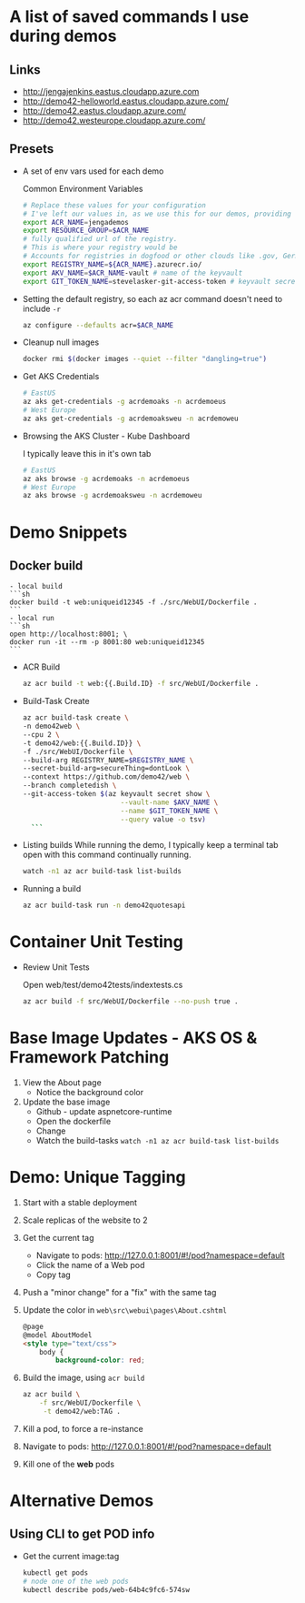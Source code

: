# A list of saved commands I use during demos

## Links
- http://jengajenkins.eastus.cloudapp.azure.com
- http://demo42-helloworld.eastus.cloudapp.azure.com/
- http://demo42.eastus.cloudapp.azure.com/
- http://demo42.westeurope.cloudapp.azure.com/

## Presets
- A set of env vars used for each demo
    
    Common Environment Variables
    ```sh
    # Replace these values for your configuration
    # I've left our values in, as we use this for our demos, providing some examples
    export ACR_NAME=jengademos
    export RESOURCE_GROUP=$ACR_NAME
    # fully qualified url of the registry. 
    # This is where your registry would be
    # Accounts for registries in dogfood or other clouds like .gov, Germany and China
    export REGISTRY_NAME=${ACR_NAME}.azurecr.io/ 
    export AKV_NAME=$ACR_NAME-vault # name of the keyvault
    export GIT_TOKEN_NAME=stevelasker-git-access-token # keyvault secret name
    ```

- Setting the default registry, so each az acr command doesn't need to include `-r`
    ```sh
    az configure --defaults acr=$ACR_NAME
    ```
- Cleanup null images
    ```sh
    docker rmi $(docker images --quiet --filter "dangling=true")
    ```
- Get AKS Credentials
    ```sh
    # EastUS
    az aks get-credentials -g acrdemoaks -n acrdemoeus
    # West Europe
    az aks get-credentials -g acrdemoaksweu -n acrdemoweu
    ```
- Browsing the AKS Cluster - Kube Dashboard

  I typically leave this in it's own tab

    ```sh
    # EastUS
    az aks browse -g acrdemoaks -n acrdemoeus
    # West Europe
    az aks browse -g acrdemoaksweu -n acrdemoweu
    ```

# Demo Snippets

## Docker build
    - local build
    ```sh
    docker build -t web:uniqueid12345 -f ./src/WebUI/Dockerfile .
    ```
    - local run
    ```sh
    open http://localhost:8001; \
    docker run -it --rm -p 8001:80 web:uniqueid12345    
    ```

- ACR Build
    ```sh
    az acr build -t web:{{.Build.ID} -f src/WebUI/Dockerfile .
    ```

- Build-Task Create
    ```sh
    az acr build-task create \
    -n demo42web \
    --cpu 2 \
    -t demo42/web:{{.Build.ID}} \
    -f ./src/WebUI/Dockerfile \
    --build-arg REGISTRY_NAME=$REGISTRY_NAME \
    --secret-build-arg=secureThing=dontLook \
    --context https://github.com/demo42/web \
    --branch completedish \
    --git-access-token $(az keyvault secret show \
                            --vault-name $AKV_NAME \
                            --name $GIT_TOKEN_NAME \
                            --query value -o tsv) 
      ```

- Listing builds
    While running the demo, I typically keep a terminal tab open with this command continually running.
    ```sh
    watch -n1 az acr build-task list-builds
    ```

- Running a build
    ```sh
    az acr build-task run -n demo42quotesapi
    ```
# Container Unit Testing
-  Review Unit Tests

    Open web/test/demo42tests/indextests.cs
    ```sh
    az acr build -f src/WebUI/Dockerfile --no-push true .
    ```
# Base Image Updates - AKS OS & Framework Patching

1.  View the About page
    -   Notice the background color
1.  Update the base image
    - Github - update aspnetcore-runtime 
    - Open the dockerfile
    - Change 
    - Watch the build-tasks `watch -n1 az acr build-task list-builds`


# Demo: Unique Tagging 
1. Start with a stable deployment
1. Scale replicas of the website to 2
1. Get the current tag
    - Navigate to pods: http://127.0.0.1:8001/#!/pod?namespace=default
    -   Click the name of a Web pod
    - Copy tag 
1. Push a "minor change" for a "fix" with the same tag
1. Update the color in `web\src\webui\pages\About.cshtml`
    ```html
    @page
    @model AboutModel
    <style type="text/css">
        body {
            background-color: red;
    ```
1. Build the image, using `acr build`
    ```sh
    az acr build \
        -f src/WebUI/Dockerfile \
         -t demo42/web:TAG .
    ```

1. Kill a pod, to force a re-instance
1. Navigate to pods: http://127.0.0.1:8001/#!/pod?namespace=default
1. Kill one of the **web**  pods

# Alternative Demos

## Using CLI to get POD info
- Get the current image:tag
    ```sh
    kubectl get pods
    # node one of the web pods
    kubectl describe pods/web-64b4c9fc6-574sw
    ```
